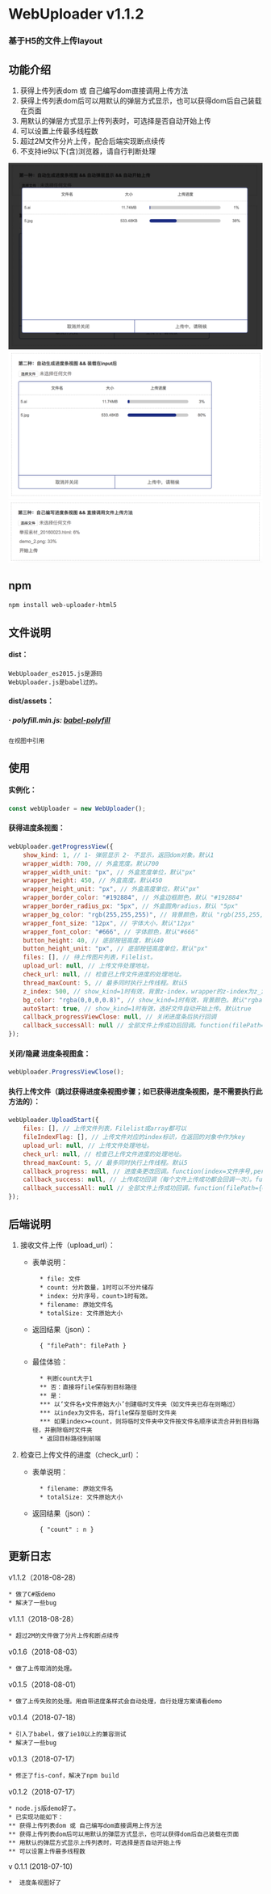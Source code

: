 WebUploader v1.1.2
===

### 基于H5的文件上传layout

功能介绍
---
1. 获得上传列表dom 或 自己编写dom直接调用上传方法 
1. 获得上传列表dom后可以用默认的弹层方式显示，也可以获得dom后自己装载在页面 
1. 用默认的弹层方式显示上传列表时，可选择是否自动开始上传 
1. 可以设置上传最多线程数 
1. 超过2M文件分片上传，配合后端实现断点续传
1. 不支持ie9以下(含)浏览器，请自行判断处理

![demo_1](https://github.com/agulado/WebUploader/blob/master/demo/demo_1.png)
![demo_2](https://github.com/agulado/WebUploader/blob/master/demo/demo_2.png)
![demo_3](https://github.com/agulado/WebUploader/blob/master/demo/demo_3.png)

npm
---
```sh
npm install web-uploader-html5
```

文件说明
---
#### dist：

```
WebUploader_es2015.js是源码
WebUploader.js是babel过的。
```

#### dist/assets：

##### · polyfill.min.js: [babel-polyfill](https://www.babeljs.cn/docs/usage/polyfill/)

```
在视图中引用
```

使用
---
#### 实例化：
```javascript
const webUploader = new WebUploader();
```
#### 获得进度条视图：
```javascript
webUploader.getProgressView({
	show_kind: 1, // 1- 弹层显示 2- 不显示，返回dom对象。默认1
	wrapper_width: 700, // 外盒宽度。默认700
	wrapper_width_unit: "px", // 外盒宽度单位，默认"px"
	wrapper_height: 450, // 外盒高度。默认450
	wrapper_height_unit: "px", // 外盒高度单位，默认"px"
	wrapper_border_color: "#192884", // 外盒边框颜色，默认 "#192884"
	wrapper_border_radius_px: "5px", // 外盒圆角radius，默认 "5px"
	wrapper_bg_color: "rgb(255,255,255)", // 背景颜色，默认 "rgb(255,255,255)"
	wrapper_font_size: "12px", // 字体大小，默认"12px"
	wrapper_font_color: "#666", // 字体颜色，默认"#666"
	button_height: 40, // 底部按钮高度，默认40
	button_height_unit: "px", // 底部按钮高度单位，默认"px"
	files: [], // 待上传图片列表，Filelist。
	upload_url: null, // 上传文件处理地址。
	check_url: null, // 检查已上传文件进度的处理地址。
	thread_maxCount: 5, // 最多同时执行上传线程。默认5
	z_index: 500, // show_kind=1时有效，背景z-index，wrapper的z-index为z_index+1。默认500
	bg_color: "rgba(0,0,0,0.8)", // show_kind=1时有效，背景颜色。默认"rgba(0,0,0,0.8)"
	autoStart: true, // show_kind=1时有效，选好文件自动开始上传。默认true
	callback_progressViewClose: null, // 关闭进度条后执行回调
	callback_successAll: null // 全部文件上传成功后回调。function(filePath={0:文件0路径,1:文件1路径,n:文件n路径}){}
});
```
#### 关闭/隐藏 进度条视图盒：
```javascript
webUploader.ProgressViewClose();
```
#### 执行上传文件（跳过获得进度条视图步骤；如已获得进度条视图，是不需要执行此方法的）：
```javascript
webUploader.UploadStart({
	files: [], // 上传文件列表，Filelist或array都可以
	fileIndexFlag: [], // 上传文件对应的index标识，在返回的对象中作为key
	upload_url: null, // 上传文件处理地址。
	check_url: null, // 检查已上传文件进度的处理地址。
	thread_maxCount: 5, // 最多同时执行上传线程。默认5
	callback_progress: null, // 进度条更改回调。function(index=文件序号,percent=上传百分比)
	callback_success: null, // 上传成功回调（每个文件上传成功都会回调一次）。function(index=文件序号,filePath=上传后文件路径)
	callback_successAll: null // 全部文件上传成功回调。function(filePath={0:文件0路径,1:文件1路径,n:文件n路径}){}
});     
```

后端说明
---
1. 接收文件上传（upload_url）：
	* 表单说明：
			
			* file: 文件
			* count: 分片数量，1时可以不分片储存
			* index: 分片序号，count>1时有效。
			* filename: 原始文件名
			* totalSize: 文件原始大小

	* 返回结果（json）：

			{ "filePath": filePath }
	
	* 最佳体验：
		
			* 判断count大于1
			** 否：直接将file保存到目标路径 
			** 是：
			*** 以‘文件名+文件原始大小’创建临时文件夹（如文件夹已存在则略过）
			*** 以index为文件名，将file保存至临时文件夹
			*** 如果index>=count，则将临时文件夹中文件按文件名顺序读流合并到目标路径，并删除临时文件夹
			* 返回目标路径到前端

1. 检查已上传文件的进度（check_url）：
	* 表单说明：

			* filename: 原始文件名
			* totalSize: 文件原始大小

	* 返回结果（json）：

			{ "count" : n }

更新日志
---
v1.1.2（2018-08-28）

	* 做了C#版demo
	* 解决了一些bug

v1.1.1（2018-08-28）

	* 超过2M的文件做了分片上传和断点续传

v0.1.6（2018-08-03）

	* 做了上传取消的处理。

v0.1.5（2018-08-01）

	* 做了上传失败的处理。用自带进度条样式会自动处理，自行处理方案请看demo

v0.1.4（2018-07-18）

	* 引入了babel，做了ie10以上的兼容测试
	* 解决了一些bug

v0.1.3（2018-07-17）

	* 修正了fis-conf，解决了npm build

v0.1.2（2018-07-17）
	
	* node.js版demo好了。
	* 已实现功能如下：
	** 获得上传列表dom 或 自己编写dom直接调用上传方法 
	** 获得上传列表dom后可以用默认的弹层方式显示，也可以获得dom后自己装载在页面 
	** 用默认的弹层方式显示上传列表时，可选择是否自动开始上传 
	** 可以设置上传最多线程数

v 0.1.1 (2018-07-10)

	*  进度条视图好了